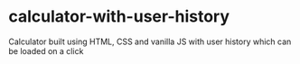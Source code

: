 # calculator-with-user-history
Calculator built using HTML, CSS and vanilla JS with user history which can be loaded on a click
